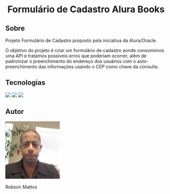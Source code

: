 <h1 align="center">Formulário de Cadastro Alura Books</h1>

<h2> Sobre </h2>
<p>Projeto Formulário de Cadastro proposto pela iniciativa da Alura/Oracle.</p>
<p>O objetivo do projeto é criar um formulário de cadastro aonde consumimos uma API e tratamos possíveis erros que poderiam ocorrer, além de padronizar o preenchimento do endereço dos usuários com o auto-preenchimento das informações usando o CEP como chave da consulta.</p>

<h2>Tecnologias</h2>

<div>
  <img src="https://img.shields.io/badge/HTML-239120?style-for-badge&logo-htmls&logoColor-white">
  <img src="https://img.shields.io/badge/CSS-239120?style-for-badge&logo-css3&logoColor-white">
  <img src="https://img.shields.io/badge/js-239120?style-for-badge&logo-htmls&logoColor-white">
</div>

<h2>Autor</h2>
  <div>
    <img src="\img\Foto.jpeg" width="170" height="180" alt="Foto Robson">
    <p style=width="170"; text-align: center>
      Robson Mattos
    </p>
  </div>
